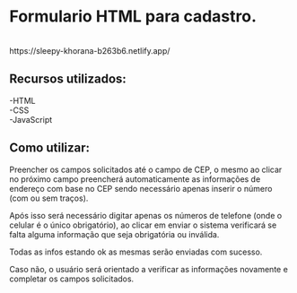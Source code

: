 <h1> Formulario HTML para cadastro. </h1>
<br>
https://sleepy-khorana-b263b6.netlify.app/
<br>

<h2>Recursos utilizados: </h2>
-HTML <br>
-CSS <br>
-JavaScript <br>

<h2> Como utilizar: </h2>
	Preencher os campos solicitados até o campo de CEP, 
  o mesmo ao clicar no próximo campo preencherá automaticamente as 
  informações de endereço com base no CEP sendo necessário apenas 
  inserir o número (com ou sem traços). 
  
  Após isso será necessário digitar apenas os números de telefone 
  (onde o celular é o único obrigatório), ao clicar em enviar o sistema 
  verificará se falta alguma informação que seja obrigatória ou inválida.
  
  Todas as infos estando ok as mesmas serão enviadas com sucesso. 
  
  Caso não, o usuário será orientado a verificar as informações novamente 
  e completar os campos solicitados.

